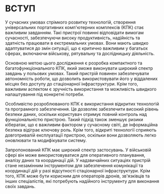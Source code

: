 <!-- ---
Детальний вступ для дипломної роботи на тему КПК
КПК на основі сенсорного дисплею Rasberry pi module, hakerf one
Для військових командирів для планування операцій, 
зв'язківців для розпізнавання ворогів по радіосигналів
операторів дронів для управління моніторнигу і перехоплення
--- -->

# ВСТУП

У сучасних умовах стрімкого розвитку технологій, створення універсальних портативних комп'ютерних комплексів (КПК) стає важливим завданням. Такі пристрої повинні відповідати вимогам сучасності, забезпечуючи високу продуктивність, надійність та здатність працювати в екстремальних умовах. Вони мають швидко адаптуватися до змін ситуації, що є критично важливим у багатьох сферах, включаючи військову, рятувальну та дослідницьку діяльність.

Основною метою цього дослідження є розробка компактного та багатофункціонального КПК, який зможе виконувати широкий спектр завдань у польових умовах. Такий пристрій повинен забезпечувати автономність роботи, що дозволить використовувати його у віддалених місцях без доступу до стаціонарної інфраструктури. Крім того, важливим аспектом є зручність використання та можливість швидкого налаштування під конкретні потреби.

Особливістю розроблюваного КПК є використання відкритих технологій та програмного забезпечення. Це дозволяє забезпечити високий рівень безпеки даних, оскільки користувач отримує повний контроль над функціональністю пристрою. Такий підхід також зменшує ризики кібератак, що є важливим фактором у сучасному світі, де інформаційна безпека відіграє ключову роль. Крім того, відкриті технології сприяють довготривалій експлуатації пристрою, оскільки вони дозволяють легко оновлювати та модифікувати систему.

Запропонований КПК має широкий спектр застосувань. У військовій сфері він може використовуватися для оперативного планування, аналізу даних та координації дій. У надзвичайних ситуаціях пристрій стане незамінним інструментом для забезпечення комунікації та координації дій у разі відсутності стаціонарної інфраструктури. Крім того, КПК може бути корисним для операторів дронів, зв'язківців та інших спеціалістів, які потребують надійного інструменту для виконання своїх завдань.
